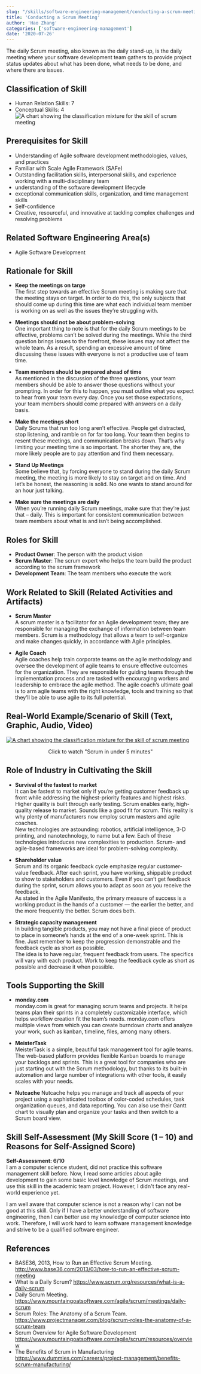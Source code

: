 ```yaml
---
slug: "/skills/software-engineering-management/conducting-a-scrum-meeting"
title: 'Conducting a Scrum Meeting'
author: 'Hao Zhang'
categories: ['software-engineering-management']
date: '2020-07-26'
---
```

The daily Scrum meeting, also known as the daily stand-up, is the daily meeting where your software development team gathers to provide project status updates about what has been done, what needs to be done, and where there are issues.  

## Classification of Skill
- Human Relation Skills: 7  
- Conceptual Skills: 4  
![A chart showing the classification mixture for the skill of scrum meeting](https://image-charts.com/chart?chan=1500%2CeaseOutBounce&chco=f57676%7C68cefd&chd=t%3A7%2C4&chdl=Human%20Relation%20Skills%7CConceptual%20Skills&chl=7%7C4&chli=11&chs=500x300&cht=pd&chtt=Classification%20of%20Skill)

## Prerequisites for Skill
- Understanding of Agile software development methodologies, values, and practices
- Familiar with Scale Agile Framework (SAFe)
- Outstanding facilitation skills, interpersonal skills, and experience working with a multi-disciplinary team
- understanding of the software development lifecycle
- exceptional communication skills, organization, and time management skills
- Self-confidence
- Creative, resourceful, and innovative at tackling complex challenges and resolving problems

## Related Software Engineering Area(s)
- Agile Software Development

## Rationale for Skill  
- **Keep the meetings on targe**  
The first step towards an effective Scrum meeting is making sure that the meeting stays on target. In order to do this, the only subjects that should come up during this time are what each individual team member is working on as well as the issues they’re struggling with.

- **Meetings should not be about problem-solving**  
One important thing to note is that for the daily Scrum meetings to be effective, problems can’t be solved during the meetings. While the third question brings issues to the forefront, these issues may not affect the whole team. As a result, spending an excessive amount of time discussing these issues with everyone is not a productive use of team time.

- **Team members should be prepared ahead of time**  
As mentioned in the discussion of the three questions, your team members should be able to answer those questions without your prompting. In order for this to happen, you must outline what you expect to hear from your team every day. Once you set those expectations, your team members should come prepared with answers on a daily basis.

- **Make the meetings short**  
Daily Scrums that run too long aren’t effective. People get distracted, stop listening, and ramble on for far too long. Your team then begins to resent these meetings, and communication breaks down. That’s why limiting your meeting time is so important. The shorter they are, the more likely people are to pay attention and find them necessary.

- **Stand Up Meetings**  
Some believe that, by forcing everyone to stand during the daily Scrum meeting, the meeting is more likely to stay on target and on time. And let’s be honest, the reasoning is solid. No one wants to stand around for an hour just talking.

- **Make sure the meetings are daily**  
When you’re running daily Scrum meetings, make sure that they’re just that – daily. This is important for consistent communication between team members about what is and isn’t being accomplished.

## Roles for Skill
- **Product Owner**: The person with the product vision
- **Scrum Master**: The scrum expert who helps the team build the product according to the scrum framework
- **Development Team**: The team members who execute the work

## Work Related to Skill (Related Activities and Artifacts)
- **Scrum Master**  
A scrum master is a facilitator for an Agile development team; they are responsible for managing the exchange of information between team members. Scrum is a methodology that allows a team to self-organize and make changes quickly, in accordance with Agile principles.

- **Agile Coach**  
Agile coaches help train corporate teams on the agile methodology and oversee the development of agile teams to ensure effective outcomes for the organization. They are responsible for guiding teams through the implementation process and are tasked with encouraging workers and leadership to embrace the agile method. The agile coach’s ultimate goal is to arm agile teams with the right knowledge, tools and training so that they’ll be able to use agile to its full potential.

## Real-World Example/Scenario of Skill (Text, Graphic, Audio, Video)
[![A chart showing the classification mixture for the skill of scrum meeting](https://i.ytimg.com/vi/2Vt7Ik8Ublw/maxresdefault.jpg)](https://www.youtube.com/watch?v=2Vt7Ik8Ublw)
<p align='center'>Click to watch "Scrum in under 5 minutes"</p>

## Role of Industry in Cultivating the Skill
- **Survival of the fastest to market**  
It can be fastest to market only if you’re getting customer feedback up front while addressing the highest-priority features and highest risks. Higher quality is built through early testing. Scrum enables early, high-quality release to market. Sounds like a good fit for scrum. This reality is why plenty of manufacturers now employ scrum masters and agile coaches.  
New technologies are astounding: robotics, artificial intelligence, 3-D printing, and nanotechnology, to name but a few. Each of these technologies introduces new complexities to production. Scrum- and agile-based frameworks are ideal for problem-solving complexity.  

- **Shareholder value**  
Scrum and its organic feedback cycle emphasize regular customer-value feedback. After each sprint, you have working, shippable product to show to stakeholders and customers. Even if you can’t get feedback during the sprint, scrum allows you to adapt as soon as you receive the feedback.  
As stated in the Agile Manifesto, the primary measure of success is a working product in the hands of a customer — the earlier the better, and the more frequently the better. Scrum does both.

- **Strategic capacity management**   
In building tangible products, you may not have a final piece of product to place in someone’s hands at the end of a one-week sprint. This is fine. Just remember to keep the progression demonstrable and the feedback cycle as short as possible.  
The idea is to have regular, frequent feedback from users. The specifics will vary with each product. Work to keep the feedback cycle as short as possible and decrease it when possible.  

## Tools Supporting the Skill
- **monday.com**  
monday.com is great for managing scrum teams and projects. It helps teams plan their sprints in a completely customizable interface, which helps workflow creation fit the team’s needs. monday.com offers multiple views from which you can create burndown charts and analyze your work, such as kanban, timeline, files, among many others.

- **MeisterTask**  
MeisterTask is a simple, beautiful task management tool for agile teams. The web-based platform provides flexible Kanban boards to manage your backlogs and sprints. This is a great tool for companies who are just starting out with the Scrum methodology, but thanks to its built-in automation and large number of integrations with other tools, it easily scales with your needs.

- **Nutcache**
Nutcache helps you manage and track all aspects of your project using a sophisticated toolbox of color-coded schedules, task organization queues, and data reporting. You can also use their Gantt chart to visually plan and organize your tasks and then switch to a Scrum board view.

## Skill Self-Assessment (My Skill Score (1 – 10) and Reasons for Self-Assigned Score)
**Self-Assessment: 6/10**  
I am a computer science student, did not practice this software management skill before. Now, I read some articles about agile development to gain some basic level knowledge of Scrum meetings, and use this skill in the academic team project. However, I didn't face any real-world experience yet.  
  
I am well aware that computer science is not a reason why I can not be good at this skill. Only if I have a better understanding of software engineering, then I can better use my knowledge of computer science into work. Therefore, I will work hard to learn software management knowledge and strive to be a qualified software engineer.

## References
- BASE36, 2013, How to Run an Effective Scrum Meeting. http://www.base36.com/2013/03/how-to-run-an-effective-scrum-meeting
- What is a Daily Scrum? https://www.scrum.org/resources/what-is-a-daily-scrum
- Daily Scrum Meeting. https://www.mountaingoatsoftware.com/agile/scrum/meetings/daily-scrum
- Scrum Roles: The Anatomy of a Scrum Team. https://www.projectmanager.com/blog/scrum-roles-the-anatomy-of-a-scrum-team
- Scrum Overview for Agile Software Development https://www.mountaingoatsoftware.com/agile/scrum/resources/overview
- The Benefits of Scrum in Manufacturing https://www.dummies.com/careers/project-management/benefits-scrum-manufacturing/